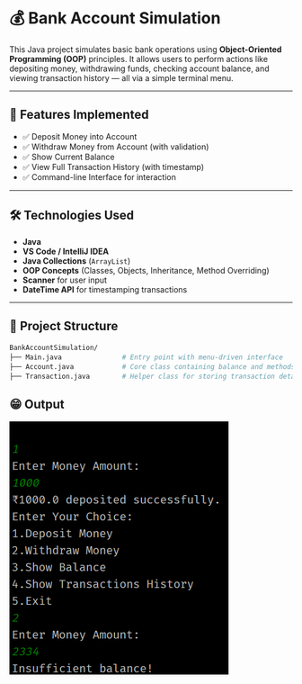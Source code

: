 # 💰 Bank Account Simulation

This Java project simulates basic bank operations using **Object-Oriented Programming (OOP)** principles. It allows users to perform actions like depositing money, withdrawing funds, checking account balance, and viewing transaction history — all via a simple terminal menu.

---

## 📌 Features Implemented

- ✅ Deposit Money into Account
- ✅ Withdraw Money from Account (with validation)
- ✅ Show Current Balance
- ✅ View Full Transaction History (with timestamp)
- ✅ Command-line Interface for interaction

---

## 🛠 Technologies Used

- **Java**
- **VS Code / IntelliJ IDEA**
- **Java Collections** (`ArrayList`)
- **OOP Concepts** (Classes, Objects, Inheritance, Method Overriding)
- **Scanner** for user input
- **DateTime API** for timestamping transactions

---

## 📂 Project Structure

```bash
BankAccountSimulation/
├── Main.java               # Entry point with menu-driven interface
├── Account.java            # Core class containing balance and methods
├── Transaction.java        # Helper class for storing transaction details
```
## 😁 Output
![img.png](img.png)